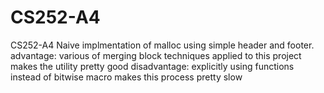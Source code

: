 # CS252-A4
CS252-A4
Naive implmentation of malloc using simple header and footer.
advantage: various of merging block techniques applied to this project makes the utility pretty good
disadvantage: explicitly using functions instead of bitwise macro makes this process pretty slow
